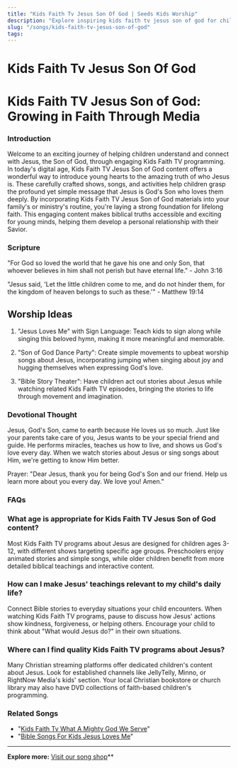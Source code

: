 ```yaml
---
title: "Kids Faith Tv Jesus Son Of God | Seeds Kids Worship"
description: "Explore inspiring kids faith tv jesus son of god for children's worship and faith development. Biblical music resources for families and ministry."
slug: "/songs/kids-faith-tv-jesus-son-of-god"
tags:
---
```


# Kids Faith Tv Jesus Son Of God

# Kids Faith TV Jesus Son of God: Growing in Faith Through Media

### Introduction
Welcome to an exciting journey of helping children understand and connect with Jesus, the Son of God, through engaging Kids Faith TV programming. In today's digital age, Kids Faith TV Jesus Son of God content offers a wonderful way to introduce young hearts to the amazing truth of who Jesus is. These carefully crafted shows, songs, and activities help children grasp the profound yet simple message that Jesus is God's Son who loves them deeply. By incorporating Kids Faith TV Jesus Son of God materials into your family's or ministry's routine, you're laying a strong foundation for lifelong faith. This engaging content makes biblical truths accessible and exciting for young minds, helping them develop a personal relationship with their Savior.

### Scripture
"For God so loved the world that he gave his one and only Son, that whoever believes in him shall not perish but have eternal life." - John 3:16

"Jesus said, 'Let the little children come to me, and do not hinder them, for the kingdom of heaven belongs to such as these.'" - Matthew 19:14

## Worship Ideas
1. "Jesus Loves Me" with Sign Language: Teach kids to sign along while singing this beloved hymn, making it more meaningful and memorable.

2. "Son of God Dance Party": Create simple movements to upbeat worship songs about Jesus, incorporating jumping when singing about joy and hugging themselves when expressing God's love.

3. "Bible Story Theater": Have children act out stories about Jesus while watching related Kids Faith TV episodes, bringing the stories to life through movement and imagination.

### Devotional Thought
Jesus, God's Son, came to earth because He loves us so much. Just like your parents take care of you, Jesus wants to be your special friend and guide. He performs miracles, teaches us how to live, and shows us God's love every day. When we watch stories about Jesus or sing songs about Him, we're getting to know Him better.

Prayer: "Dear Jesus, thank you for being God's Son and our friend. Help us learn more about you every day. We love you! Amen."

### FAQs

### What age is appropriate for Kids Faith TV Jesus Son of God content?
Most Kids Faith TV programs about Jesus are designed for children ages 3-12, with different shows targeting specific age groups. Preschoolers enjoy animated stories and simple songs, while older children benefit from more detailed biblical teachings and interactive content.

### How can I make Jesus' teachings relevant to my child's daily life?
Connect Bible stories to everyday situations your child encounters. When watching Kids Faith TV programs, pause to discuss how Jesus' actions show kindness, forgiveness, or helping others. Encourage your child to think about "What would Jesus do?" in their own situations.

### Where can I find quality Kids Faith TV programs about Jesus?
Many Christian streaming platforms offer dedicated children's content about Jesus. Look for established channels like JellyTelly, Minno, or RightNow Media's kids' section. Your local Christian bookstore or church library may also have DVD collections of faith-based children's programming.

### Related Songs

- "[Kids Faith Tv What A Mighty God We Serve](/songs/kids-faith-tv-what-a-mighty-god-we-serve/)"
- "[Bible Songs For Kids Jesus Loves Me](/songs/bible-songs-for-kids-jesus-loves-me/)"

---

**Explore more:** [Visit our song shop](https://seedskidsworship.com/shop)**

<!-- Schema Markup -->
<script type="application/ld+json">
{
  "@context": "https://schema.org",
  "@type": "MusicRecording",
  "name": "Kids Faith Tv Jesus Son Of God",
  "byArtist": {
    "@type": "MusicGroup",
    "name": "Seeds Kids Worship"
  },
  "isFamilyFriendly": true,
  "url": "https://seedskidsworship.com/songs/kids-faith-tv-jesus-son-of-god/"
}
</script>